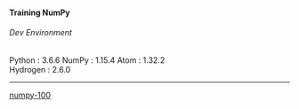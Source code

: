 #### Training NumPy

###### Dev Environment
Python : 3.6.6
NumPy : 1.15.4
Atom : 1.32.2   
Hydrogen : 2.6.0  

***
[numpy-100](https://github.com/rougier/numpy-100/)
